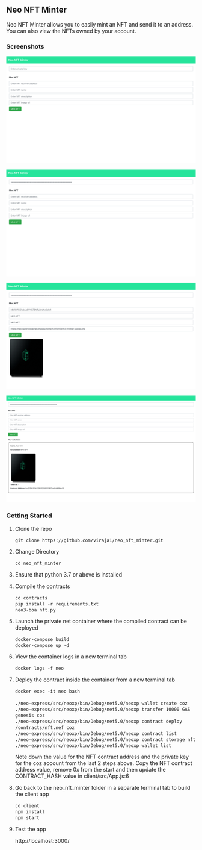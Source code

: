 ## Neo NFT Minter
Neo NFT Minter allows you to easily mint an NFT and send it to an address. 
You can also view the NFTs owned by your account.

### Screenshots
![](screenshots/neo_nft_1.png)

![](screenshots/neo_nft_2.png)

![](screenshots/neo_nft_3.png)

![](screenshots/neo_nft_4.png)

### Getting Started

1) Clone the repo

   ```
   git clone https://github.com/viraja1/neo_nft_minter.git 
   ```
   
2) Change Directory

   ```
   cd neo_nft_minter
   ```
   
3) Ensure that python 3.7 or above is installed

4) Compile the contracts

   ```
   cd contracts
   pip install -r requirements.txt
   neo3-boa nft.py
   ```
   
5) Launch the private net container where the compiled contract can be deployed

   ```
   docker-compose build
   docker-compose up -d
   ```
   
6) View the container logs in a new terminal tab

   ```
   docker logs -f neo
   ```
   
7) Deploy the contract inside the container from a new terminal tab

   ```
   docker exec -it neo bash
   
   ./neo-express/src/neoxp/bin/Debug/net5.0/neoxp wallet create coz
   ./neo-express/src/neoxp/bin/Debug/net5.0/neoxp transfer 10000 GAS genesis coz
   ./neo-express/src/neoxp/bin/Debug/net5.0/neoxp contract deploy /contracts/nft.nef coz
   ./neo-express/src/neoxp/bin/Debug/net5.0/neoxp contract list
   ./neo-express/src/neoxp/bin/Debug/net5.0/neoxp contract storage nft
   ./neo-express/src/neoxp/bin/Debug/net5.0/neoxp wallet list
   ```
   
   Note down the value for the NFT contract address and the private key for the coz account from the last 2 steps above.
   Copy the NFT contract address value, remove 0x from the start and then update the CONTRACT_HASH value in client/src/App.js:6
   
8) Go back to the neo_nft_minter folder in a separate terminal tab to build the client app

   ```
   cd client
   npm install
   npm start 
   ```
   
9) Test the app
   
   http://localhost:3000/ 
